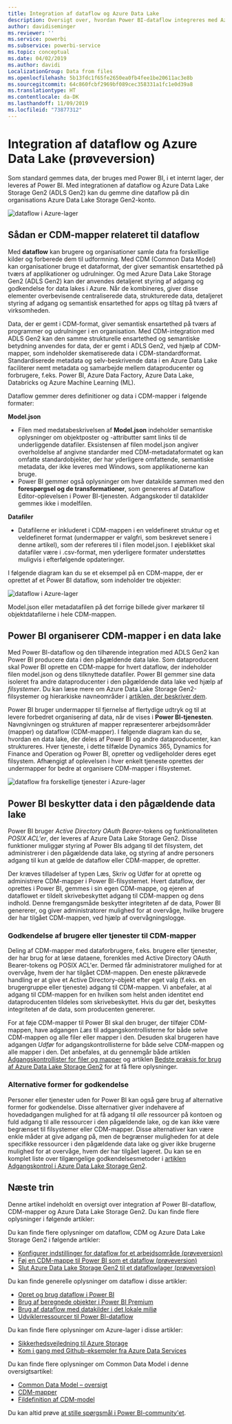 ```yaml
---
title: Integration af dataflow og Azure Data Lake
description: Oversigt over, hvordan Power BI-dataflow integreres med Azure Data Lake Storage Gen2
author: davidiseminger
ms.reviewer: ''
ms.service: powerbi
ms.subservice: powerbi-service
ms.topic: conceptual
ms.date: 04/02/2019
ms.author: davidi
LocalizationGroup: Data from files
ms.openlocfilehash: 5b13fdc1f65fe2650ea0fb4fee1be20611ac3e8b
ms.sourcegitcommit: 64c860fcbf2969bf089cec358331a1fc1e0d39a8
ms.translationtype: HT
ms.contentlocale: da-DK
ms.lasthandoff: 11/09/2019
ms.locfileid: "73877312"
---
```

# <a name="dataflows-and-azure-data-lake-integration-preview"></a>Integration af dataflow og Azure Data Lake (prøveversion)

Som standard gemmes data, der bruges med Power BI, i et internt lager, der leveres af Power BI. Med integrationen af dataflow og Azure Data Lake Storage Gen2 (ADLS Gen2) kan du gemme dine dataflow på din organisations Azure Data Lake Storage Gen2-konto. 

![dataflow i Azure-lager](media/service-dataflows-azure-data-lake-integration/dataflows-azure-integration_01.jpg)

## <a name="how-cdm-folders-relate-to-dataflows"></a>Sådan er CDM-mapper relateret til dataflow

Med **dataflow** kan brugere og organisationer samle data fra forskellige kilder og forberede dem til udformning. Med CDM (Common Data Model) kan organisationer bruge et dataformat, der giver semantisk ensartethed på tværs af applikationer og udrulninger. Og med Azure Data Lake Storage Gen2 (ADLS Gen2) kan der anvendes detaljeret styring af adgang og godkendelse for data lakes i Azure. Når de kombineres, giver disse elementer overbevisende centraliserede data, strukturerede data, detaljeret styring af adgang og semantisk ensartethed for apps og tiltag på tværs af virksomheden.

Data, der er gemt i CDM-format, giver semantisk ensartethed på tværs af programmer og udrulninger i en organisation. Med CDM-integration med ADLS Gen2 kan den samme strukturelle ensartethed og semantiske betydning anvendes for data, der er gemt i ADLS Gen2, ved hjælp af CDM-mapper, som indeholder skematiserede data i CDM-standardformat. Standardiserede metadata og selv-beskrivende data i en Azure Data Lake faciliterer nemt metadata og samarbejde mellem dataproducenter og forbrugere, f.eks. Power BI, Azure Data Factory, Azure Data Lake, Databricks og Azure Machine Learning (ML). 

Dataflow gemmer deres definitioner og data i CDM-mapper i følgende formater:

**Model.json**
* Filen med medatabeskrivelsen af **Model.json** indeholder semantiske oplysninger om objektposter og -attributter samt links til de underliggende datafiler. Eksistensen af filen model.json angiver overholdelse af angivne standarder med CDM-metadataformatet og kan omfatte standardobjekter, der har yderligere omfattende, semantiske metadata, der ikke leveres med Windows, som applikationerne kan bruge.
* Power BI gemmer også oplysninger om hver datakilde sammen med den **forespørgsel og de transformationer**, som genereres af Dataflow Editor-oplevelsen i Power BI-tjenesten. Adgangskoder til datakilder gemmes ikke i modelfilen.

**Datafiler**
* Datafilerne er inkluderet i CDM-mappen i en veldefineret struktur og et veldefineret format (undermapper er valgfri, som beskrevet senere i denne artikel), som der refereres til i filen model.json. I øjeblikket skal datafiler være i .csv-format, men yderligere formater understøttes muligvis i efterfølgende opdateringer. 

I følgende diagram kan du se et eksempel på en CDM-mappe, der er oprettet af et Power BI dataflow, som indeholder tre objekter:

![dataflow i Azure-lager](media/service-dataflows-azure-data-lake-integration/dataflows-azure-integration_01.jpg)

Model.json eller metadatafilen på det forrige billede giver markører til objektdatafilerne i hele CDM-mappen.

## <a name="power-bi-organizes-cdm-folders-in-the-data-lake"></a>Power BI organiserer CDM-mapper i en data lake

Med Power BI-dataflow og den tilhørende integration med ADLS Gen2 kan Power BI producere data i den pågældende data lake. Som dataproducent skal Power BI oprette en CDM-mappe for hvert dataflow, der indeholder filen model.json og dens tilknyttede datafiler. Power BI gemmer sine data isoleret fra andre dataproducenter i den pågældende data lake ved hjælp af *filsystemer*. Du kan læse mere om Azure Data Lake Storage Gen2-filsystemer og hierarkiske navneområder i [artiklen, der beskriver dem](https://docs.microsoft.com/azure/storage/data-lake-storage/namespace).

Power BI bruger undermapper til fjernelse af flertydige udtryk og til at levere forbedret organisering af data, når de vises i **Power BI-tjenesten**. Navngivningen og strukturen af mapper repræsenterer arbejdsområder (mapper) og dataflow (CDM-mapper). I følgende diagram kan du se, hvordan en data lake, der deles af Power BI og andre dataproducenter, kan struktureres. Hver tjeneste, i dette tilfælde Dynamics 365, Dynamics for Finance and Operation og Power BI, opretter og vedligeholder deres eget filsystem. Afhængigt af oplevelsen i hver enkelt tjeneste oprettes der undermapper for bedre at organisere CDM-mapper i filsystemet. 

![dataflow fra forskellige tjenester i Azure-lager](media/service-dataflows-azure-data-lake-integration/dataflows-azure-integration_02.jpg)

## <a name="power-bi-protects-data-in-the-data-lake"></a>Power BI beskytter data i den pågældende data lake

Power BI bruger *Active Directory OAuth Bearer*-tokens og funktionaliteten *POSIX ACL'er*, der leveres af Azure Data Lake Storage Gen2. Disse funktioner muliggør styring af Power BIs adgang til det filsystem, det administrerer i den pågældende data lake, og styring af andre personers adgang til kun at gælde de dataflow eller CDM-mapper, de opretter. 

Der kræves tilladelser af typen Læs, Skriv og Udfør for at oprette og administrere CDM-mapper i Power BI-filsystemet. Hvert dataflow, der oprettes i Power BI, gemmes i sin egen CDM-mappe, og ejeren af dataflowet er tildelt skrivebeskyttet adgang til CDM-mappen og dens indhold. Denne fremgangsmåde beskytter integriteten af de data, Power BI genererer, og giver administratorer mulighed for at overvåge, hvilke brugere der har tilgået CDM-mappen, ved hjælp af overvågningslogge. 

### <a name="authorizing-users-or-services-for-cdm-folders"></a>Godkendelse af brugere eller tjenester til CDM-mapper

Deling af CDM-mapper med dataforbrugere, f.eks. brugere eller tjenester, der har brug for at læse dataene, forenkles med Active Directory OAuth Bearer-tokens og POSIX ACL'er. Dermed får administratorer mulighed for at overvåge, hvem der har tilgået CDM-mappen. Den eneste påkrævede handling er at give et Active Directory-objekt efter eget valg (f.eks. en brugergruppe eller tjeneste) adgang til CDM-mappen. Vi anbefaler, at al adgang til CDM-mappen for en hvilken som helst anden identitet end dataproducenten tildeles som skrivebeskyttet. Hvis du gør det, beskyttes integriteten af de data, som producenten genererer.

For at føje CDM-mapper til Power BI skal den bruger, der tilføjer CDM-mappen, have adgangen *Læs* til adgangskontrollisterne for både selve CDM-mappen og alle filer eller mapper i den. Desuden skal brugeren have adgangen *Udfør* for adgangskontrollisterne for både selve CDM-mappen og alle mapper i den. Det anbefales, at du gennemgår både artiklen [Adgangskontrollister for filer og mapper](https://docs.microsoft.com/azure/storage/blobs/data-lake-storage-access-control#access-control-lists-on-files-and-directories) og artiklen [Bedste praksis for brug af Azure Data Lake Storage Gen2](https://docs.microsoft.com/azure/storage/blobs/data-lake-storage-best-practices) for at få flere oplysninger.


### <a name="alternative-forms-of-authorization"></a>Alternative former for godkendelse

Personer eller tjenester uden for Power BI kan også gøre brug af alternative former for godkendelse. Disse alternativer giver indehavere af hovedadgangen mulighed for at få adgang til *alle* ressourcer på kontoen og fuld adgang til alle ressourcer i den pågældende lake, og de kan ikke være begrænset til filsystemer eller CDM-mapper. Disse alternativer kan være enkle måder at give adgang på, men de begrænser muligheden for at dele specifikke ressourcer i den pågældende data lake og giver ikke brugerne mulighed for at overvåge, hvem der har tilgået lageret. Du kan se en komplet liste over tilgængelige godkendelsesmetoder i [artiklen Adgangskontrol i Azure Data Lake Storage Gen2](https://docs.microsoft.com/azure/storage/blobs/data-lake-storage-access-control
).


## <a name="next-steps"></a>Næste trin

Denne artikel indeholdt en oversigt over integration af Power BI-dataflow, CDM-mapper og Azure Data Lake Storage Gen2. Du kan finde flere oplysninger i følgende artikler:

Du kan finde flere oplysninger om dataflow, CDM og Azure Data Lake Storage Gen2 i følgende artikler:

* [Konfigurer indstillinger for dataflow for et arbejdsområde (prøveversion)](service-dataflows-configure-workspace-storage-settings.md)
* [Føj en CDM-mappe til Power BI som et dataflow (prøveversion)](service-dataflows-add-cdm-folder.md)
* [Slut Azure Data Lake Storage Gen2 til et dataflowlager (prøveversion)](service-dataflows-connect-azure-data-lake-storage-gen2.md)

Du kan finde generelle oplysninger om dataflow i disse artikler:

* [Opret og brug dataflow i Power BI](service-dataflows-create-use.md)
* [Brug af beregnede objekter i Power BI Premium](service-dataflows-computed-entities-premium.md)
* [Brug af dataflow med datakilder i det lokale miljø](service-dataflows-on-premises-gateways.md)
* [Udviklerressourcer til Power BI-dataflow](service-dataflows-developer-resources.md)

Du kan finde flere oplysninger om Azure-lager i disse artikler:
* [Sikkerhedsvejledning til Azure Storage](https://docs.microsoft.com/azure/storage/common/storage-security-guide)
* [Kom i gang med Github-eksempler fra Azure Data Services](https://aka.ms/cdmadstutorial)

Du kan finde flere oplysninger om Common Data Model i denne oversigtsartikel:
* [Common Data Model – oversigt](https://docs.microsoft.com/powerapps/common-data-model/overview)
* [CDM-mapper](https://go.microsoft.com/fwlink/?linkid=2045304)
* [Fildefinition af CDM-model](https://go.microsoft.com/fwlink/?linkid=2045521)

Du kan altid prøve [at stille spørgsmål i Power BI-community'et](https://community.powerbi.com/).
